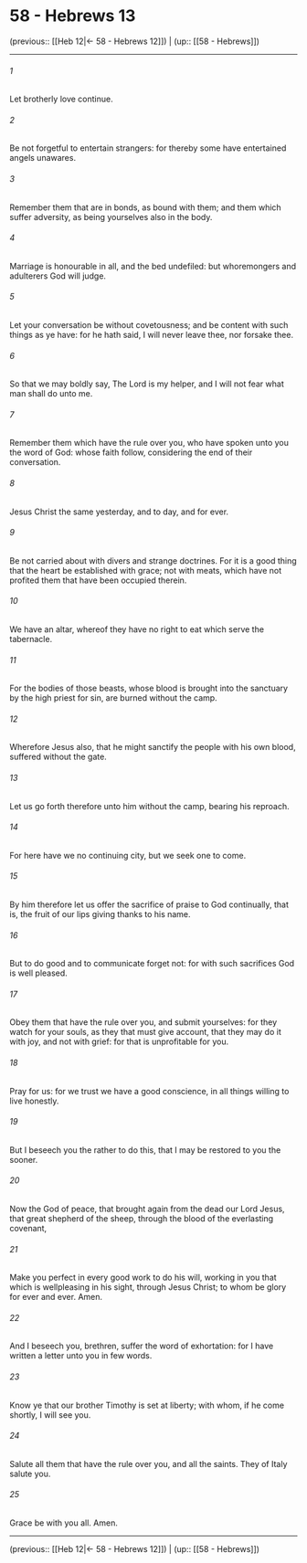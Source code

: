 # 58 - Hebrews 13

(previous:: [[Heb 12|← 58 - Hebrews 12]]) | (up:: [[58 - Hebrews]])

***


###### 1 
Let brotherly love continue. 

###### 2 
Be not forgetful to entertain strangers: for thereby some have entertained angels unawares. 

###### 3 
Remember them that are in bonds, as bound with them; and them which suffer adversity, as being yourselves also in the body. 

###### 4 
Marriage is honourable in all, and the bed undefiled: but whoremongers and adulterers God will judge. 

###### 5 
Let your conversation be without covetousness; and be content with such things as ye have: for he hath said, I will never leave thee, nor forsake thee. 

###### 6 
So that we may boldly say, The Lord is my helper, and I will not fear what man shall do unto me. 

###### 7 
Remember them which have the rule over you, who have spoken unto you the word of God: whose faith follow, considering the end of their conversation. 

###### 8 
Jesus Christ the same yesterday, and to day, and for ever. 

###### 9 
Be not carried about with divers and strange doctrines. For it is a good thing that the heart be established with grace; not with meats, which have not profited them that have been occupied therein. 

###### 10 
We have an altar, whereof they have no right to eat which serve the tabernacle. 

###### 11 
For the bodies of those beasts, whose blood is brought into the sanctuary by the high priest for sin, are burned without the camp. 

###### 12 
Wherefore Jesus also, that he might sanctify the people with his own blood, suffered without the gate. 

###### 13 
Let us go forth therefore unto him without the camp, bearing his reproach. 

###### 14 
For here have we no continuing city, but we seek one to come. 

###### 15 
By him therefore let us offer the sacrifice of praise to God continually, that is, the fruit of our lips giving thanks to his name. 

###### 16 
But to do good and to communicate forget not: for with such sacrifices God is well pleased. 

###### 17 
Obey them that have the rule over you, and submit yourselves: for they watch for your souls, as they that must give account, that they may do it with joy, and not with grief: for that is unprofitable for you. 

###### 18 
Pray for us: for we trust we have a good conscience, in all things willing to live honestly. 

###### 19 
But I beseech you the rather to do this, that I may be restored to you the sooner. 

###### 20 
Now the God of peace, that brought again from the dead our Lord Jesus, that great shepherd of the sheep, through the blood of the everlasting covenant, 

###### 21 
Make you perfect in every good work to do his will, working in you that which is wellpleasing in his sight, through Jesus Christ; to whom be glory for ever and ever. Amen. 

###### 22 
And I beseech you, brethren, suffer the word of exhortation: for I have written a letter unto you in few words. 

###### 23 
Know ye that our brother Timothy is set at liberty; with whom, if he come shortly, I will see you. 

###### 24 
Salute all them that have the rule over you, and all the saints. They of Italy salute you. 

###### 25 
Grace be with you all. Amen.

***

(previous:: [[Heb 12|← 58 - Hebrews 12]]) | (up:: [[58 - Hebrews]])
